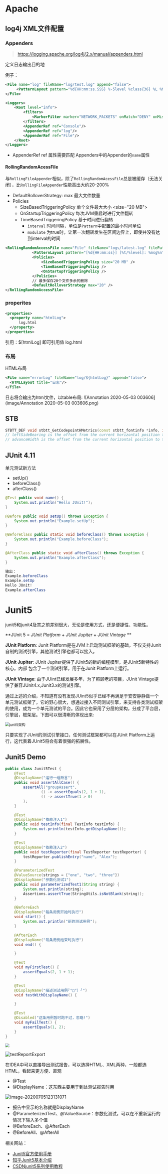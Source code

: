 # Apache

## log4j  XML文件配置

### Appenders

> https://logging.apache.org/log4j/2.x/manual/appenders.html

定义日志输出目的地

例子：
```xml
<File name="log" fileName="log/test.log" append="false">
     <PatternLayout pattern="%d{HH:mm:ss.SSS} %-5level %class{36} %L %M - %msg%xEx%n"/>
</File>

<Loggers>
    <Root level="info">
        <filters>
            <MarkerFilter marker="NETWORK_PACKETS" onMatch="DENY" onMismatch="NEUTRAL"/>
        </filters>
        <AppenderRef ref="Console"/>
        <AppenderRef ref="log"/>
        <AppenderRef ref="File"/>
    </Root>
</Loggers>
```

* AppenderRef ref 属性需要匹配 Appenders中的Appender的`name`属性

#### RollingRandomAcessFile

与`RollingFileAppender`相似，除了`RollingRandomAcessFile`总是被缓存（无法关闭），比`RollingFileAppender`性能高出大约20-200%

* DefaultRolloverStrategy: max 最大文件数量
* Policies
  * SizeBasedTriggeringPolicy 单个文件最大大小 <size="20 MB">
  * OnStartupTriggeringPolicy 每次JVM重启时进行文件翻转
  * TimeBasedTriggeringPolicy 基于时间进行翻转
    * `interval` 时间间隔，单位是`Pattern`中配置的最小时间单位
    * `modulate` 为true时，让第一次翻转发生在区间边界上，即使并没有达到interval的时间  
```xml
<RollingRandomAccessFile name="File" fileName="logs/latest.log" filePattern="logs/%d{yyyy-MM-dd}-%i.log.gz">
            <PatternLayout pattern="[%d{HH:mm:ss}] [%t/%level]: %msg%n"/>
            <Policies>
                <SizeBasedTriggeringPolicy size="20 MB" />
                <TimeBasedTriggeringPolicy />
                <OnStartupTriggeringPolicy />
            </Policies>
            // 最多保存20个文件多余的删除
            <DefaultRolloverStrategy max="20" />
</RollingRandomAccessFile>
```
### properites

```xml
<properties>
  <property name="htmlLog">
      log.html
  </property>
</properties>
```
引用：$[htmlLog] 即可引用值 log.html

### 布局

HTML布局
```xml
<File name="errorLog" fileName="log/${htmlLog}" append="false">
  <HTMLLayout title="日志"/>
</File>
```
日志将会输出为html文件，以table布局:
![Annotation 2020-05-03 003606](image/Annotation 2020-05-03 003606.png)

## STB

```c++
STBTT_DEF void stbtt_GetCodepointHMetrics(const stbtt_fontinfo *info, int codepoint, int *advanceWidth, int *leftSideBearing);
// leftSideBearing is the offset from the current horizontal position to the left edge of the character
// advanceWidth is the offset from the current horizontal position to the next horizontal position these are expressed in unscaled coordinates
```



## JUnit 4.11

单元测试新方法

* setUp()
* beforeClass()
* afterClass()


```java
@Test public void name() {
    System.out.println("Hello JUnit!");
}

@Before public void setUp() throws Exception {
    System.out.println("Example.setUp");
}

@BeforeClass public static void beforeClass() throws Exception {
    System.out.println("Example.beforeClass");
}

@AfterClass public static void afterClass() throws Exception {
    System.out.println("Example.afterClass");
}

输出：
Example.beforeClass
Example.setUp
Hello JUnit!
Example.afterClass
```

# Junit5

junit5和junit4及其之前差别很大，无论是使用方式，还是便捷性、功能性。

**JUnit 5 = *JUnit Platform* + *JUnit Jupiter* + *JUnit Vintage* **

**JUnit Platform**: Junit Platform是在JVM上启动测试框架的基础，不仅支持Junit自制的测试引擎，其他测试引擎也都可以接入。

**JUnit Jupiter**: JUnit Jupiter提供了JUnit5的新的编程模型，是JUnit5新特性的核心。内部 包含了一个测试引擎，用于在Junit Platform上运行。

**JUnit Vintage**: 由于JUint已经发展多年，为了照顾老的项目，JUnit Vintage提供了兼容JUnit4.x,Junit3.x的测试引擎。

通过上述的介绍，不知道有没有发现JUint5似乎已经不再满足于安安静静做一个单元测试框架了，它的野心很大，想通过接入不同测试引擎，来支持各类测试框架的使用，成为一个单元测试的平台。因此它也采用了分层的架构，分成了平台层，引擎层，框架层。下图可以很清晰的体现出来:

<img src="image/junit5架构.jpg" alt="junit5架构" style="zoom:80%;" />



只要实现了JUnit的测试引擎接口，任何测试框架都可以在JUnit Platform上运行，这代表着JUnit5将会有着很强的拓展性。

## Junit5 Demo

```java
public class Junit5Test {
    @Test
    @DisplayName("运行一组断言")
    public void assertAllCase() {
        assertAll("groupAssert",
                () -> assertEquals(2, 1 + 1),
                () -> assertTrue(1 > 0)
        );
    }

    @Test
    @DisplayName("依赖注入1")
    public void testInfo(final TestInfo testInfo) {
        System.out.println(testInfo.getDisplayName());
    }

    @Test
    @DisplayName("依赖注入2")
    public void testReporter(final TestReporter testReporter) {
        testReporter.publishEntry("name", "Alex");
    }

    @ParameterizedTest
    @ValueSource(strings = {"one", "two", "three"})
    @DisplayName("参数化测试1")
    public void parameterizedTest1(String string) {
        System.out.println(string);
        Assertions.assertTrue(StringUtils.isNotBlank(string));
    }

    @BeforeEach
    @DisplayName("每条用例开始时执行")
    void start() {
        System.out.println("新的测试用例");
    }

    @AfterEach
    @DisplayName("每条用例结束时执行")
    void end() {

    }

    @Test
    void myFirstTest() {
        assertEquals(2, 1 + 1);
    }

    @Test
    @DisplayName("描述测试用例╯°□°）╯")
    void testWithDisplayName() {

    }

    @Test
    @Disabled("这条用例暂时跑不过，忽略!")
    void myFailTest() {
        assertEquals(1, 2);
    }
}
```

<img src="image/junit5TestResult.png" style="zoom:80%;" />

![testReportExport](image/testReportExport.png)

在IDEA中可以直接导出测试报告，可以选择HTML、XML两种，一般都选HTML，看起来更方便、直观

* @Test
* @DisplayName：这东西主要用于到处测试报告时用

![image-20200705123131071](image/htmlTestReportDemo.png)

* 报告中显示的名称就是DisplayName
* @ParameterizedTest、@ValueSource：参数化测试，可以在不重新运行的情况下输入多个值
* @BeforeEach、@AfterEach
* @BeforeAll、@AfterAll

相关网站：

* [Junit5官方使用手册](https://junit.org/junit5/docs/current/user-guide/#overview)
* [知乎Junit5基本介绍](https://zhuanlan.zhihu.com/p/111706639)
* [CSDNjunit5系列使用教程](https://blog.csdn.net/ryo1060732496/article/details/80792246)